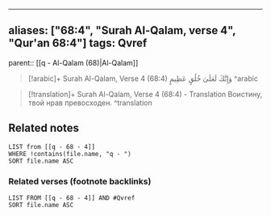
---
aliases: ["68:4", "Surah Al-Qalam, verse 4", "Qur'an 68:4"]
tags: Qvref
---

parent:: [[q - Al-Qalam (68)|Al-Qalam]]

> [!arabic]+ Surah Al-Qalam, Verse 4 (68:4)
> <span class="quran-arabic">وَإِنَّكَ لَعَلَىٰ خُلُقٍ عَظِيمٍ</span>
^arabic

> [!translation]+ Surah Al-Qalam, Verse 4 (68:4) - Translation
> Воистину, твой нрав превосходен.
^translation



## Related notes
```dataview
LIST from [[q - 68 - 4]]
WHERE !contains(file.name, "q - ")
SORT file.name ASC
```

### Related verses (footnote backlinks)
```dataview
LIST FROM [[q - 68 - 4]] AND #Qvref
SORT file.name ASC
```

